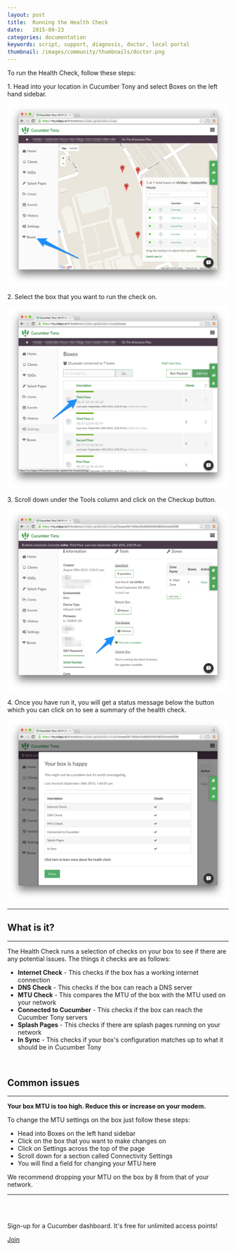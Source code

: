 ```yaml
---
layout: post
title:  Running the Health Check
date:   2015-09-23
categories: documentation
keywords: script, support, diagnosis, doctor, local portal
thumbnail: /images/community/thumbnails/doctor.png
---
```


To run the Health Check, follow these steps:

1\. Head into your location in Cucumber Tony and select Boxes on the left hand sidebar.

<div class="text-center">
<img src="/images/community/tutorials/health-check/1.png">
</div>

2\. Select the box that you want to run the check on.

<div class="text-center">
<img src="/images/community/tutorials/health-check/2.png">
</div>

3\. Scroll down under the Tools column and click on the Checkup button.

<div class="text-center">
<img src="/images/community/tutorials/health-check/3.png">
</div>

4\. Once you have run it, you will get a status message below the button which you can click on to see a summary of the health check.

<div class="text-center">
<img src="/images/community/tutorials/health-check/4.png">
</div>

<hr>

<h2>What is it?</h2>
<hr>
<p>The Health Check runs a selection of checks on your box to see if there are any potential issues. The things it checks are as follows:
</p>
<ul>
<li><b>Internet Check</b> - This checks if the box has a working internet connection</li>
<li><b>DNS Check</b> - This checks if the box can reach a DNS server</li>
<li><b>MTU Check</b> - This compares the MTU of the box with the MTU used on your network</li>
<li><b>Connected to Cucumber</b> - This checks if the box can reach the Cucumber Tony servers</li>
<li><b>Splash Pages</b> - This checks if there are splash pages running on your network</li>
<li><b>In Sync</b> - This checks if your box's configuration matches up to what it should be in Cucumber Tony</li>
</ul>

<br>

<h2>Common issues</h2>
<hr>
<p><strong>Your box MTU is too high. Reduce this or increase on your modem.</strong>
</p>
<p>To change the MTU settings on the box just follow these steps:
</p>
<ul>
	<li>Head into Boxes on the left hand sidebar</li>
	<li>Click on the box that you want to make changes on</li>
	<li>Click on Settings across the top of the page</li>
	<li>Scroll down for a section called Connectivity Settings</li>
	<li>You will find a field for changing your MTU here</li>
</ul>
<p>We recommend dropping your MTU on the box by 8 from that of your network.
</p>
<hr>
<br><br>
<div class="text-center">
<p>Sign-up for a Cucumber dashboard. It's free for unlimited access points!</p>
<a href="https://my.ctapp.io/#/create" class="button large success">Join</a>
</div>
<br><br>
<br><br>
<br><br>
